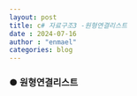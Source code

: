 ```yaml
---
layout: post
title: c# 자료구조3 -원형연결리스트
date : 2024-07-16
author : "enmael"
categories: blog
---
```

<h3>● 원형연결리스트 </h3>

<span style="font-size: 15px;">

</span>